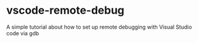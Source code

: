 # vscode-remote-debug
A simple tutorial about how to set up remote debugging with Visual Studio code via gdb
